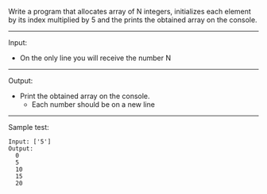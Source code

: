 Write a program that allocates array of N integers, initializes each element by its index multiplied by 5 and the prints the obtained array on the console.

---
Input:
- On the only line you will receive the number N

---
Output:
- Print the obtained array on the console.
    - Each number should be on a new line

---
Sample test:

    Input: ['5']
    Output: 
      0
      5
      10
      15
      20